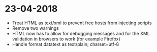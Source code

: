 23-04-2018
==========

* Treat HTML as text/xml to prevent free hosts from injecting scripts
* Remove two warnings
* HTML now has <song></song> to allow for debugging messages and for the XML validation in browsers to work (for example Firefox)
* Handle format datatext as text/plain; charset=utf-8

